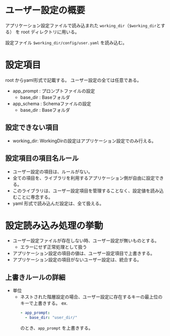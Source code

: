 # ユーザー設定の概要

アプリケーション設定ファイルで読み込まれた `working_dir`（`$working_dir`とする） を root ディレクトリに用いる。

設定ファイル
`$working_dir/config/user.yaml` 
を読み込む。

# 設定項目
root からyaml形式で記載する。
ユーザー設定の全ては任意である。
- app_prompt : プロンプトファイルの設定
  - base_dir : Baseフォルダ
- app_schema : Schemaファイルの設定
  - base_dir : Baseフォルダ

## 設定できない項目
- working_dir: WorkingDirの設定はアプリケーション設定でのみ行える。

## 設定項目の項目名ルール
- ユーザー設定の項目は、ルールがない。
- 全ての項目を、ライブラリを利用するアプリケーション側が自由に設定できる。
- このライブラリは、ユーザー設定項目を管理することなく、設定値を読み込むことに専念する。
- yaml 形式で読み込んだ設定は、全て扱える。

# 設定読み込み処理の挙動
- ユーザー設定ファイルが存在しない時、ユーザー設定が無いものとする。
  - エラーにせず正常処理として扱う
- アプリケーション設定の項目の値は、ユーザー設定項目で上書きする。
- アプリケーション設定の項目がないユーザー設定は、統合する。

## 上書きルールの詳細
- 単位
  - ネストされた階層設定の場合、ユーザー設定に存在するキーの最上位のキーで上書きする。
    ex. 
    ```user.yml
    - app_prompt:
      - base_dir: "user_dir/"
    ```
    のとき、`app_prompt` を上書きする。
